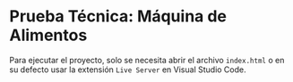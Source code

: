 # Prueba Técnica: Máquina de Alimentos

Para ejecutar el proyecto, solo se necesita abrir el archivo `index.html` o en su defecto usar la extensión `Live Server` en Visual Studio Code. 
